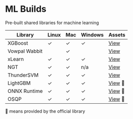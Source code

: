 # ML Builds

Pre-built shared libraries for machine learning

Library | Linux | Mac | Windows | Assets
--- | --- | --- | --- | ---
XGBoost | ✓ | ✓ | ✓ | [View](https://github.com/ankane/ml-builds/releases/tag/xgboost-0.90)
Vowpal Wabbit | | ✓ | | [View](https://github.com/ankane/ml-builds/releases/tag/vowpalwabbit-8.8.0)
xLearn | ✓ | ✓ | ✓ | [View](https://github.com/ankane/ml-builds/releases/tag/xlearn-0.4.4)
NGT | ✓ | ✓ | n/a | [View](https://github.com/ankane/ml-builds/releases/tag/ngt-1.8.4)
ThunderSVM | ✓ | ✓ | ✓ | [View](https://github.com/ankane/ml-builds/releases/tag/thundersvm-0.3.4)
LightGBM | ✓ | ✓ | ✓ | [View](https://github.com/microsoft/LightGBM/releases) :tada:
ONNX Runtime | ✓ | ✓ | ✓ | [View](https://github.com/microsoft/onnxruntime/releases) :tada:
OSQP | ✓ | ✓ | ✓ | [View](https://bintray.com/bstellato/generic/OSQP#files) :tada:

:tada: means provided by the official library
